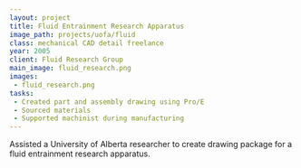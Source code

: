 ```yaml
---
layout: project
title: Fluid Entrainment Research Apparatus
image_path: projects/uofa/fluid
class: mechanical CAD detail freelance
year: 2005
client: Fluid Research Group
main_image: fluid_research.png
images:
 - fluid_research.png
tasks:
 - Created part and assembly drawing using Pro/E
 - Sourced materials
 - Supported machinist during manufacturing
---
```


Assisted a University of Alberta researcher to create drawing package for a fluid entrainment research apparatus.
